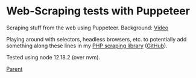 # Web-Scraping tests with Puppeteer

Scraping stuff from the web using Puppeteer. Background: [Video](https://www.youtube.com/watch?v=TzZ3YOUhCxo)

Playing around with selectors, headless browsers, etc. to potentially add something along these lines in my [PHP scraping library](https://phpscraper.de) ([GitHub](https://github.com/spekulatius/phpscraper)).

Tested using node 12.18.2 (over nvm).

[Parent](../README.md)
